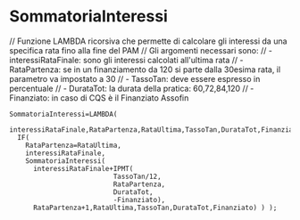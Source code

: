 # SommatoriaInteressi

// Funzione LAMBDA ricorsiva che permette di calcolare gli interessi da una specifica rata fino alla fine del PAM
// Gli argomenti necessari sono:
// - interessiRataFinale: sono gli interessi calcolati all'ultima rata
// - RataPartenza: se in un finanziamento da 120 si parte dalla 30esima rata, il parametro va impostato a 30
// - TassoTan: deve essere espresso in percentuale
// - DurataTot: la durata della pratica: 60,72,84,120
// - Finanziato: in caso di CQS è il Finanziato Assofin

```
SommatoriaInteressi=LAMBDA(
  interessiRataFinale,RataPartenza,RataUltima,TassoTan,DurataTot,Finanziato,
  IF(
    RataPartenza=RataUltima,
    interessiRataFinale,
    SommatoriaInteressi(
      interessiRataFinale+IPMT(
                          TassoTan/12,
                          RataPartenza,
                          DurataTot,
                          -Finanziato),
      RataPartenza+1,RataUltima,TassoTan,DurataTot,Finanziato) ) );
```